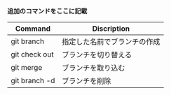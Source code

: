 **追加のコマンドをここに記載**

|Command|Discription
|--|--
|git branch <name> |指定した名前でブランチの作成
|git check out <name> |ブランチを切り替える
|git merge <branch name> |ブランチを取り込む
|git branch -d <branch name> |ブランチを削除
